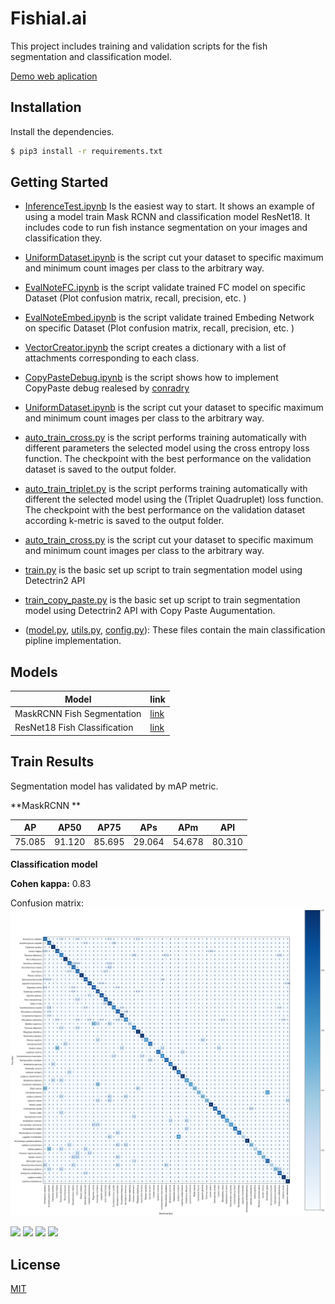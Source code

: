 # Fishial.ai

This project includes training and validation scripts for the fish segmentation and classification model.

[Demo web aplication](https://portal.fishial.ai/search)

## Installation

Install the dependencies.

```sh
$ pip3 install -r requirements.txt
```

## Getting Started
* [InferenceTest.ipynb](helper/classification/InferenceTest.ipynb) Is the easiest way to start. It shows an example of using a model train Mask RCNN and classification model ResNet18. It includes code to run fish instance segmentation on your images and classification they.

* [UniformDataset.ipynb](helper/classification/UniformDataset.ipynb) is the script cut your dataset to specific maximum and minimum count images per class to the arbitrary way.

* [EvalNoteFC.ipynb](helper/classification/EvalNoteFC.ipynb) is the script validate trained FC model on specific Dataset (Plot confusion matrix, recall, precision, etc. )

* [EvalNoteEmbed.ipynb](helper/classification/EvalNoteEmbed.ipynb)  is the script validate trained Embeding Network on specific Dataset (Plot confusion matrix, recall, precision, etc. )

* [VectorCreator.ipynb](helper/classification/VectorCreator.ipynb) the script creates a dictionary with a list of attachments corresponding to each class.

* [CopyPasteDebug.ipynb](helper/segmentation/CopyPasteDebug.ipynb) is the script shows how to implement CopyPaste debug realesed by [conradry](https://github.com/conradry/copy-paste-aug "conradry")

* [UniformDataset.ipynb](helper/classification/UniformDataset.ipynb) is the script cut your dataset to specific maximum and minimum count images per class to the arbitrary way.

* [auto_train_cross.py](train_scripts/classification/auto_train_cross.py) is the script performs training automatically with different parameters the selected model using the cross entropy loss function. The checkpoint with the best performance on the validation dataset is saved to the output folder.

* [auto_train_triplet.py](train_scripts/classification/auto_train_triplet.py) is the script performs training automatically with different the selected model using the (Triplet Quadruplet) loss function. The checkpoint with the best performance on the validation dataset according k-metric is saved to the output folder.

* [auto_train_cross.py](train_scripts/classification/auto_train_cross.py) is the script cut your dataset to specific maximum and minimum count images per class to the arbitrary way.

* [train.py](train_scripts/segmentation/train.py) is the basic set up script to train segmentation model using Detectrin2 API 

* [train_copy_paste.py](train_scripts/segmentation/train_copy_paste.py) is the basic set up script to train segmentation model using Detectrin2 API with Copy Paste Augumentation.

* ([model.py](module/classification_package/src/model.py), [utils.py](module/classification_package/src/utils.py), [config.py](mrcnn/config.py)): These files contain the main classification pipline implementation.

## Models

| Model | link  |
| ------------- | ------------- |
| MaskRCNN Fish Segmentation  | [link](https://storage.googleapis.com/fishial-ml-resources/detectron2_new_version.pth) |
| ResNet18 Fish Classification  | [link](https://storage.googleapis.com/fishial-ml-resources/final_cross_cross_entropy_0.9923599320882852_258571.0.ckpt) |

## Train Results

Segmentation model has validated by mAP metric.

**MaskRCNN **

| AP | AP50  | AP75 | APs | APm | APl | 
| ------------- | ------------- | ------------- | ------------- | ------------- | ------------- |
| 75.085  | 91.120 | 85.695 | 29.064 | 54.678 | 80.310 |


**Classification model**

**Cohen kappa:** 0.83

Confusion matrix:
![Confusion matrix](imgs/image5.png "Confusion matrix")


<p float="left">
  <img src="https://fishial.ai/static/fishial_logo-2c651a547f55002df228d91f57178377.png" height="40" />
  <img src="https://wp.fishial.ai/wp-content/uploads/2020/08/68e6fe03-e654-4d15-9161-98715ff1f393.png" height="40" /> 
  <img src="https://wp.fishial.ai/wp-content/uploads/2021/01/WYE-Foundation-Full-Color.png" height="40" />
  <img src="https://wp.fishial.ai/wp-content/uploads/2019/08/dotcom-standard.png" height="40" />
</p>


## License

[MIT](https://choosealicense.com/licenses/mit/)

